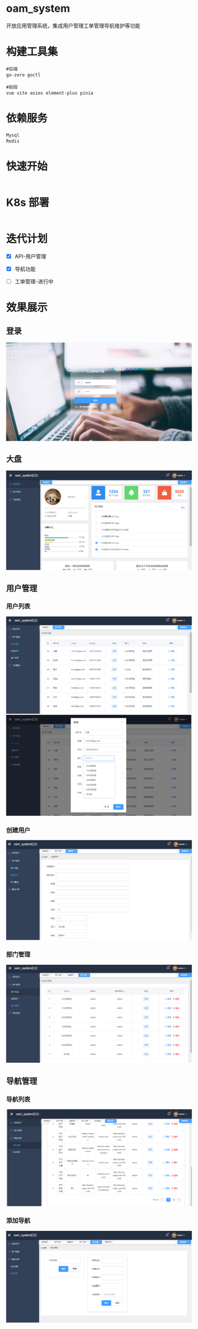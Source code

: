 # oam_system

开放应用管理系统，集成用户管理工单管理导航维护等功能

# 构建工具集

```shell
#后端 
go-zero goctl 

#前段
vue vite axios element-plus pinia
```

# 依赖服务 

```shell
Mysql
Redis
```

# 快速开始

```shell

```

# K8s 部署

```shell

```

# 迭代计划



- [x] API-用户管理
- [x] 导航功能
- [ ] 工单管理-进行中



# 效果展示

## 登录

![1657786497347](assets/1657786497347.png)

## 大盘

![1657786543731](assets/1657786543731.png)

## 用户管理

### 用户列表

![1657786607645](assets/1657786607645.png)
![1657786625015](assets/1657786625015.png)

### 创建用户

![1657786641127](assets/1657786641127.png)

### 部门管理

![1657786653164](assets/1657786653164.png)

## 导航管理

### 导航列表

![1657786701916](assets/1657786701916.png)

### 添加导航

![1657786714275](assets/1657786714275.png)